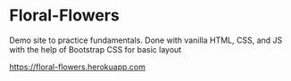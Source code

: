 # Floral-Flowers

Demo site to practice fundamentals.
Done with vanilla HTML, CSS, and JS with the help of Bootstrap CSS for basic layout

https://floral-flowers.herokuapp.com
